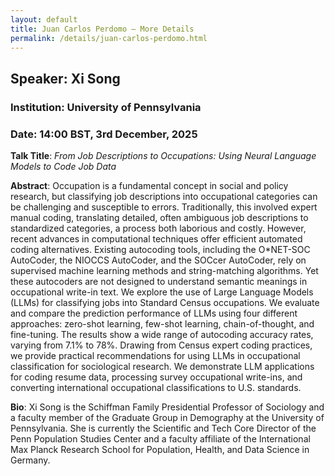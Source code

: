 ```yaml
---
layout: default
title: Juan Carlos Perdomo – More Details
permalink: /details/juan-carlos-perdomo.html
---
```


## Speaker: Xi Song
### Institution: University of Pennsylvania
### Date: 14:00 BST, 3rd December, 2025

**Talk Title**: *From Job Descriptions to Occupations: Using Neural Language Models to Code Job Data*

**Abstract**: Occupation is a fundamental concept in social and policy research, but classifying job descriptions into occupational categories can be challenging and susceptible to errors. Traditionally, this involved expert manual coding, translating detailed, often ambiguous job descriptions to standardized categories, a process both laborious and costly. However, recent advances in computational techniques offer efficient automated coding alternatives. Existing autocoding tools, including the O*NET-SOC AutoCoder, the NIOCCS AutoCoder, and the SOCcer AutoCoder, rely on supervised machine learning methods and string-matching algorithms. Yet these autocoders are not designed to understand semantic meanings in occupational write-in text. We explore the use of Large Language Models (LLMs) for classifying jobs into Standard Census occupations. We evaluate and compare the prediction performance of LLMs using four different approaches: zero-shot learning, few-shot learning, chain-of-thought, and fine-tuning. The results show a wide range of autocoding accuracy rates, varying from 7.1% to 78%. Drawing from Census expert coding practices, we provide practical recommendations for using LLMs in occupational classification for sociological research. We demonstrate LLM applications for coding resume data, processing survey occupational write-ins, and converting international occupational classifications to U.S. standards.

**Bio**: Xi Song is the Schiffman Family Presidential Professor of Sociology and a faculty member of the Graduate Group in Demography at the University of Pennsylvania. She is currently the Scientific and Tech Core Director of the Penn Population Studies Center and a faculty affiliate of the International Max Planck Research School for Population, Health, and Data Science in Germany.
